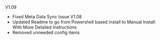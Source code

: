 V1.09
- Fixed Meta Data Sync Issue
V1.08
- Updated Readme to go from Powershell based install to Manual Install With More Detailed Instructions
- Removed unneeded config items
